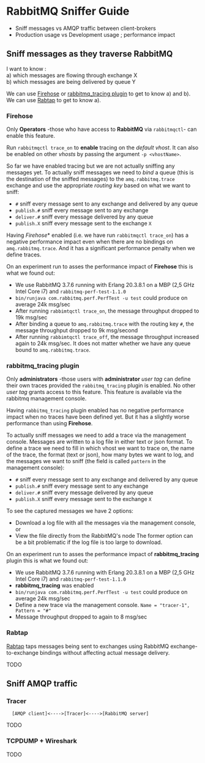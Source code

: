# RabbitMQ Sniffer Guide

- Sniff messages vs AMQP traffic between client-brokers
- Production usage vs Development usage ; performance impact


## Sniff messages as they traverse RabbitMQ

I want to know :  
a) which messages are flowing through exchange X  
b) which messages are being delivered by queue Y

We can use [Firehose](#Firehose) or [rabbitmq_tracing plugin](rabbitmq_tracing-plugin) to get to know a) and b).  
We can use [Rabtap](#Rabtap) to get to know a).


### Firehose

Only **Operators** -those who have access to **RabbitMQ** via `rabbitmqctl`- can enable this feature.

Run `rabbitmqctl trace_on` to **enable** tracing on the *default vhost*. It can also be enabled on other *vhosts* by passing the argument `-p <vhostName>`.

So far we have enabled tracing but we are not actually sniffing any messages yet. To actually sniff messages we need to *bind* a queue (this is the destination of the sniffed messages) to the `amq.rabbitmq.trace` exchange and use the appropriate *routing key* based on what we want to sniff:
  - `#` sniff every message sent to any exchange and delivered by any queue
  - `publish.#` sniff every message sent to any exchange
  - `deliver.#` sniff every message delivered by any queue
  - `publish.X` sniff every message sent to the exchange `X`

Having *Firehose** enabled (i.e. we have run `rabbitmqctl trace_on`) has a negative performance impact even when there are no bindings on `amq.rabbitmq.trace`. And it has a significant performance penalty when we define traces.

On an experiment run to asses the performance impact of **Firehose** this is what we found out:
- We use RabbitMQ 3.7.6 running with Erlang 20.3.8.1 on a MBP (2,5 GHz Intel Core i7) and `rabbitmq-perf-test-1.1.0`
- `bin/runjava com.rabbitmq.perf.PerfTest -u test` could produce on average 24k msg/sec
- After running `rabbimtqctl trace_on`, the message throughput dropped to 19k msg/sec
- After binding a queue to `amq.rabbitmq.trace` with the routing key `#`, the message throughput dropped to 9k msg/second
- After running `rabbimtqctl trace_off`, the message throughput increased again to 24k msg/sec. It does not matter whether we have any queue bound to `amq.rabbitmq.trace`.


### rabbitmq_tracing plugin

Only **administrators** -those users with **administrator** *user tag* can define their own traces provided the `rabbitmq_tracing` plugin is enabled. No other *user tag* grants access to this feature. This feature is available via the rabbitmq management console.

Having `rabbitmq_tracing` plugin enabled has no negative performance impact when no traces have been defined yet. But it has a slightly worse performance than using **Firehose**.

To actually sniff messages we need to add a trace via the management console. Messages are written to a log file in either text or json format. To define a trace we need to fill in which vhost we want to trace on, the name of the trace, the format (text or json), how many bytes we want to log, and the messages we want to sniff (the field is called `pattern` in the management console):
  - `#` sniff every message sent to any exchange and delivered by any queue
  - `publish.#` sniff every message sent to any exchange
  - `deliver.#` sniff every message delivered by any queue
  - `publish.X` sniff every message sent to the exchange `X`

To see the captured messages we have 2 options:
- Download a log file with all the messages via the management console, or
- View the file directly from the RabbitMQ's node
The former option can be a bit problematic if the log file is too large to download.

On an experiment run to asses the performance impact of **rabbitmq_tracing** plugin this is what we found out:
- We use RabbitMQ 3.7.6 running with Erlang 20.3.8.1 on a MBP (2,5 GHz Intel Core i7) and `rabbitmq-perf-test-1.1.0`
- **rabbitmq_tracing** was enabled
- `bin/runjava com.rabbitmq.perf.PerfTest -u test` could produce on average 24k msg/sec
- Define a new trace via the management console. `Name = "tracer-1", Pattern = "#"`
- Message throughput dropped to again to 8 msg/sec


### Rabtap

[Rabtap](https://github.com/jandelgado/rabtap) taps messages being sent to exchanges using RabbitMQ exchange-to-exchange bindings without affecting actual message delivery.

TODO

## Sniff AMQP traffic


### Tracer

```
  [AMQP client]<---->[Tracer]<---->[RabbitMQ server]
```
TODO

### TCPDUMP + Wireshark

TODO
